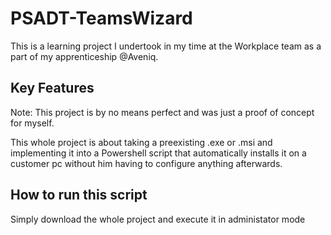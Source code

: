 # PSADT-TeamsWizard

This is a learning project I undertook in my time at the Workplace team as a part of my apprenticeship @Aveniq.

## Key Features

Note: This project is by no means perfect and was just a proof of concept for myself.

This whole project is about taking a preexisting .exe or .msi and implementing it into a Powershell script that automatically installs it on a customer pc without him having to configure anything afterwards.

## How to run this script

Simply download the whole project and execute it in administator mode
